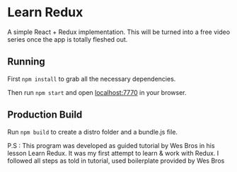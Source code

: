 # Learn Redux

A simple React + Redux implementation. This will be turned into a free video series once the app is totally fleshed out.

## Running

First `npm install` to grab all the necessary dependencies. 

Then run `npm start` and open <localhost:7770> in your browser.

## Production Build

Run `npm build` to create a distro folder and a bundle.js file.

P.S : This program was developed as guided tutorial by Wes Bros in his lesson Learn Redux. It was my first attempt to learn & work with Redux. I followed all steps as told in tutorial, used boilerplate provided by Wes Bros 
